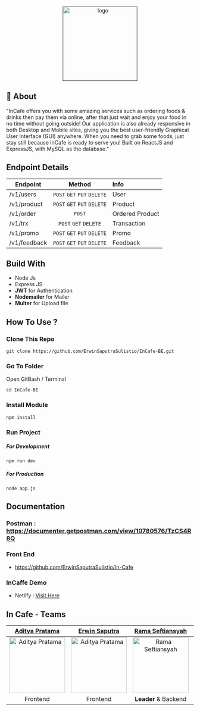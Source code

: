 <p align="center">
  <a href="" rel="noopener">
 <img width=200px src="https://i.ibb.co/ypgfdYR/Blue-and-Yellow-Buffet-Restaurant-Logo.png" alt="logo"></a>
</p>

## :monocle_face: About  
  "InCafe offers you with some amazing services such as ordering foods & drinks then pay them via online, after that just wait and enjoy your food in no time without going outside! Our application is also already responsive in both Desktop and Mobile sites, giving you the best user-friendly Graphical User Interface (GUI) anywhere. When you need to grab some foods, just stay still because InCafe is ready to serve you! Built on ReactJS and ExpressJS, with MySQL as the database."

## Endpoint Details
| Endpoint      | Method           | Info |
| ------------- |:-------------:|:---|
| /v1/users  | `POST` `GET` `PUT` `DELETE` | User |
| /v1/product | `POST` `GET` `PUT` `DELETE` | Product |
| /v1/order | `POST` | Ordered Product |
| /v1/trx | `POST` `GET` `DELETE` | Transaction |
| /v1/promo | `POST` `GET` `PUT` `DELETE` | Promo |
| /v1/feedback | `POST` `GET` `PUT` `DELETE` | Feedback |

## Build With

* Node Js
* Express JS
* **JWT** for Authentication
* **Nodemailer** for Mailer
* **Multer** for Upload file

## How To Use ?
### Clone This Repo
```
git clone https://github.com/ErwinSaputraSulistio/InCafe-BE.git
```
### Go To Folder
Open GitBash / Terminal
```
cd InCafe-BE
```
### Install Module
```
npm install
```
### Run Project
##### For Development
```
npm run dev
```
##### For Production
```
node app.js
```

## Documentation
### Postman : https://documenter.getpostman.com/view/10780576/TzCS4R8Q

### Front End 
* https://github.com/ErwinSaputraSulistio/In-Cafe

### InCaffe Demo
* Netlify : [Visit Here](https://incafe.netlify.app)

## In Cafe - Teams
[Aditya Pratama](https://github.com/heatclift77) | [Erwin Saputra](https://github.com/ErwinSaputraSulistio) | [Rama Seftiansyah](https://github.com/therevolt) | [Wisnu Prasetio](https://github.com/prasetioad)
:-: | :-: | :-: | :-:
<img src="https://avatars.githubusercontent.com/u/73774501?v=4" alt="Aditya Pratama" width="150"/> | <img src="https://avatars.githubusercontent.com/u/77045083?v=4" alt="Aditya Pratama" width="150"/> | <img src="https://avatars.githubusercontent.com/u/58101157?v=4" alt="Rama Seftiansyah" width="150"/> | <img src="https://avatars.githubusercontent.com/u/66661143?v=4" alt="Wisnu Prasetio" width="150"/>
Frontend | Frontend | <b>Leader</b> & Backend | Backend

